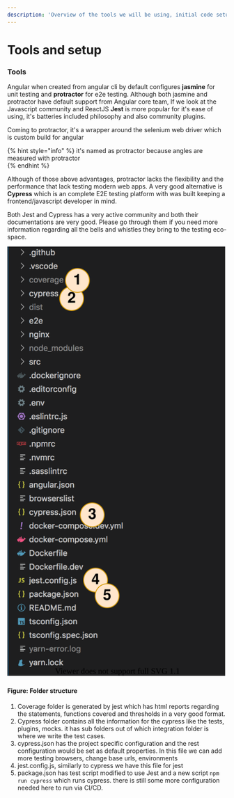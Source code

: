 ```yaml
---
description: 'Overview of the tools we will be using, initial code setup and file structure'
---
```


# Tools and setup

### Tools

Angular when created from angular cli by default configures **jasmine** for unit testing and **protractor** for e2e testing. Although both jasmine and protractor have default support from Angular core team, If we look at the Javascript community and ReactJS **Jest** is more popular for it's ease of using, it's batteries included philosophy and also community plugins.

Coming to protractor, it's a wrapper around the selenium web driver which is custom build for angular

{% hint style="info" %}
it's named as protractor because angles are measured with protractor  
{% endhint %}

Although of those above advantages, protractor lacks the flexibility and the performance that lack testing  modern web apps. A very good alternative is **Cypress** which is an complete E2E testing platform with was built keeping a frontend/javascript developer in mind.

Both Jest and Cypress has a very active community and both their documentations are very good. Please go through them if you need more information regarding all the bells and whistles they bring to the testing eco-space.

![](.gitbook/assets/folderstructure.svg)

#### Figure: Folder structure

1. Coverage folder is generated by jest which has html reports regarding the statements, functions covered and thresholds in a very good format.
2. Cypress folder contains all the information for the cypress like the tests, plugins, mocks. it has sub folders out of which integration folder is where we write the test cases.
3. cypress.json has the project specific configuration and the rest configuration would be set as default properties. In this file we can add more testing browsers, change base urls, environments
4.  jest.config.js, similarly to cypress we have this file for jest
5. package.json has test script modified to use Jest and a new script `npm run cypress` which runs cypress. there is still some more configuration needed here to run via CI/CD.

